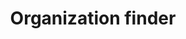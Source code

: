 ---
layout: frontend-template-documentation
title: Organization finder
description: Description of what organization finder is.
sectionKey: Frontend templates
# order: 2
eleventyNavigation:
  parent: Finders
---